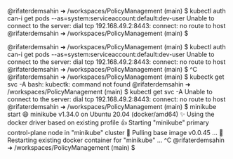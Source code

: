 @rifaterdemsahin ➜ /workspaces/PolicyManagement (main) $ kubectl auth can-i get pods --as=system:serviceaccount:default:dev-user
Unable to connect to the server: dial tcp 192.168.49.2:8443: connect: no route to host
@rifaterdemsahin ➜ /workspaces/PolicyManagement (main) $ 

@rifaterdemsahin ➜ /workspaces/PolicyManagement (main) $ kubectl auth can-i get pods --as=system:serviceaccount:default:dev-user
Unable to connect to the server: dial tcp 192.168.49.2:8443: connect: no route to host
@rifaterdemsahin ➜ /workspaces/PolicyManagement (main) $ ^C
@rifaterdemsahin ➜ /workspaces/PolicyManagement (main) $ kubectk get svc -A
bash: kubectk: command not found
@rifaterdemsahin ➜ /workspaces/PolicyManagement (main) $ kubectl get svc -A
Unable to connect to the server: dial tcp 192.168.49.2:8443: connect: no route to host
@rifaterdemsahin ➜ /workspaces/PolicyManagement (main) $ minikube start
😄  minikube v1.34.0 on Ubuntu 20.04 (docker/amd64)
✨  Using the docker driver based on existing profile
👍  Starting "minikube" primary control-plane node in "minikube" cluster
🚜  Pulling base image v0.0.45 ...
🔄  Restarting existing docker container for "minikube" ...
^C
@rifaterdemsahin ➜ /workspaces/PolicyManagement (main) $ 






